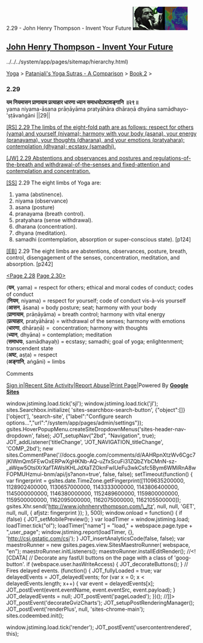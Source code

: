 2.29 - John Henry Thompson - Invent Your Future [![John Henry Thompson - Invent Your Future](../../../_/rsrc/1329567069254/config/customLogo.gif-revision=6.png)](../../../index.html)

[John Henry Thompson - Invent Your Future](../../../index.html)
---------------------------------------------------------------

../../../system/app/pages/sitemap/hierarchy.html)
    

[Yoga](../../../yoga.html)‎ > ‎[Patanjali's Yoga Sutras - A Comparison](../../patanjani.html)‎ > ‎[Book 2](../book-2.html)‎ > ‎

### 2.29

**यम नियमासन प्राणायाम प्रत्याहार धारणा ध्यान समाधयोऽष्टावङ्गानि ॥२९॥**  
yama niyama-āsana prāṇāyāma pratyāhāra dhāraṇā dhyāna samādhayo-'ṣṭāvaṅgāni ||29||  
  
  
[\[RS\] 2.29 The limbs of the eight-fold path are as follows: respect for others (yama) and yourself (niyama); harmony with your body (asana), your energy (pranayama), your thoughts (dharana), and your emotions (pratyahara); contemplation (dhyana); ecstasy (samadhi).](http://www.ashtangayoga.info/philosophy/yoga-sutra-patanjali/chapter-2/item/yama-niyama-asana-pranayama-pratyahara-dharana/)  
  
[\[JW\] 2.29 Abstentions and observances and postures and regulations-of-the-breath and withdrawal-of-the-senses and fixed-attention and contemplation and concentration.](http://books.google.com/books?id=YzFImjtOxUwC&pg=PA177&ci=60%2C812%2C831%2C109&source=bookclip)  
  
[\[SS\]](http://www.amazon.com/Yoga-Sutras-Patanjali-Commentary-Satchidananda/dp/0932040381) 2.29 The eight limbs of Yoga are:  

1) yama (abstinence).  
2) niyama (observance)  
3) asana (posture)  
4) pranayama (breath control).  
5) pratyahara (sense withdrawal).  
6) dharana (concentration).  
7) dhyana (meditation).  
8) samadhi (comtemplation, absorption or super-conscious state). \[p124\]  

  
[\[EB\]](http://www.amazon.com/Yoga-Sutras-Patanjali-Translation-Commentary/dp/0865477361/ref=sr_1_1?ie=UTF8&s=books&qid=1250508322&sr=1-1) 2.29 The eight limbs are abstentions, observances, posture, breath, control, disengagement of the senses, concentration, meditation, and absorption. \[p242\]  
  
[<Page 2.28](228.html)  [Page 2.30>](230.html)  
  
  

(**यम**, yama) = respect for others; ethical and moral codes of conduct; codes of conduct  
(**नियम**, niyama) = respect for yourself; code of conduct vis-à-vis yourself  
(**आसन**, āsana) = body posture; seat; harmony with your body  
(**प्राणायाम**, prāṇāyāma) = breath control; harmony with vital energy  
(**प्रत्याहार**, pratyāhāra) = withdrawal of the senses; harmony with emotions  
(**धारणा**, dhāraṇā) =  concentration; harmony with thoughts  
(**ध्यान**, dhyāna) = contemplation; meditation  
(**समाधयः**, samādhayaḥ) = ecstasy; samadhi; goal of yoga; enlightenment; transcendent state  
(**अष्ट**, aṣṭa) = respect  
(**अङ्गानि**, aṅgāni) = limbs

Comments

[Sign in](https://accounts.google.com/ServiceLogin?continue=http://sites.google.com/a/johnhenrythompson.com/jht/yoga/patanjani/book-2/229&service=jotspot)|[Recent Site Activity](../../../system/app/pages/recentChanges.html)|[Report Abuse](http://sites.google.com/a/johnhenrythompson.com/jht/system/app/pages/reportAbuse)|[Print Page](javascript:;)|Powered By **[Google Sites](http://sites.google.com/site)**

window.jstiming.load.tick('sjl'); window.jstiming.load.tick('jl'); sites.Searchbox.initialize( 'sites-searchbox-search-button', {"object":\[\]}\['object'\], 'search-site', {"label":"Configure search options...","url":"/system/app/pages/admin/settings"}); gsites.HoverPopupMenu.createSiteDropdownMenus('sites-header-nav-dropdown', false); JOT\_setupNav("2bd", "Navigation", true); JOT\_addListener('titleChange', 'JOT\_NAVIGATION\_titleChange', 'COMP\_2bd'); new sites.CommentPane('//docs.google.com/comments/d/AAHRpnXtzWv6Cgc7jKlWmQm5FEwOxERPwXgHKNb-AQ-uZfxScuFi31ZQbZYbCMnN-sz-\_aWqw5OtsIXrXafTAWslKHLJdXaTZOknFwIUeFu3wkCsfc5Bym6WMiRnA8wFOPMUHzmui-bnm/api/js?anon=true', false, false); setTimeout(function() { var fingerprint = gsites.date.TimeZone.getFingerprint(\[1109635200000, 1128902400000, 1130657000000, 1143333000000, 1143806400000, 1145000000000, 1146380000000, 1152489600000, 1159800000000, 1159500000000, 1162095000000, 1162075000000, 1162105500000\]); gsites.Xhr.send('http://www.johnhenrythompson.com/\_/tz', null, null, 'GET', null, null, { afjstz: fingerprint }); }, 500); window.onload = function() { if (false) { JOT\_setMobilePreview(); } var loadTimer = window.jstiming.load; loadTimer.tick("ol"); loadTimer\["name"\] = "load," + webspace.page.type + ",user\_page"; window.jstiming.report(loadTimer, {}, 'http://csi.gstatic.com/csi'); } JOT\_insertAnalyticsCode(false, false); var maestroRunner = new gsites.pages.view.SitesMaestroRunner( webspace, "en"); maestroRunner.initListeners(); maestroRunner.installEditRender(); //<!\[CDATA\[ // Decorate any fastUI buttons on the page with a class of 'goog-button'. if (webspace.user.hasWriteAccess) { JOT\_decorateButtons(); } // Fires delayed events. (function() { JOT\_fullyLoaded = true; var delayedEvents = JOT\_delayedEvents; for (var x = 0; x < delayedEvents.length; x++) { var event = delayedEvents\[x\]; JOT\_postEvent(event.eventName, event.eventSrc, event.payload); } JOT\_delayedEvents = null; JOT\_postEvent('pageLoaded'); })(); //\]\]> JOT\_postEvent('decorateGvizCharts'); JOT\_setupPostRenderingManager(); JOT\_postEvent('renderPlus', null, 'sites-chrome-main'); sites.codeembed.init();

window.jstiming.load.tick('render'); JOT\_postEvent('usercontentrendered', this);